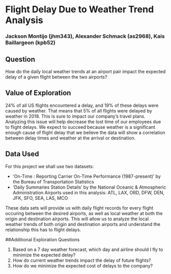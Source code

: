 # Flight Delay Due to Weather Trend Analysis
### Jackson Montijo (jhm343), Alexander Schmack (as2968), Kais Baillargeon (kpb52)
## Question
How do the daily local weather trends at an airport pair impact the expected delay of a given flight between the two airports?
## Value of Exploration
24% of all US flights encountered a delay, and 19% of these delays were caused by weather. That means that 5% of all flights were delayed by weather in 2018. This is sure to impact our company’s travel plans. Analyzing this issue will help decrease the lost time of our employees due to flight delays. We expect to succeed because weather is a significant enough cause of flight delay that we believe the data will show a correlation between delay times and weather at the arrival or destination.

## Data Used
For this project we shall use two datasets:
* ‘On-Time : Reporting Carrier On-Time Performance (1987-present)’ by the Bureau of Transportation Statistics
* ‘Daily Summaries Station Details’ by the National Oceanic & Atmospheric Administration
Airports used in this analysis: ATL, LAX, ORD, DFW, DEN, JFK, SFO, SEA, LAS, MCO

These data sets will provide us with daily flight records for every flight occuring between the desired airports, as well as local weather at both the origin and destination airports. This will allow us to analyze the local weather trends of both origin and destination airports and understand the relationship this has to flight delays.

##Additional Exploration Questions
1. Based on a 7 day weather forecast, which day and airline should I fly to minimize the expected delay?
2. How do current weather trends impact the delay of future flights?
3. How do we minimize the expected cost of delays to the company?


